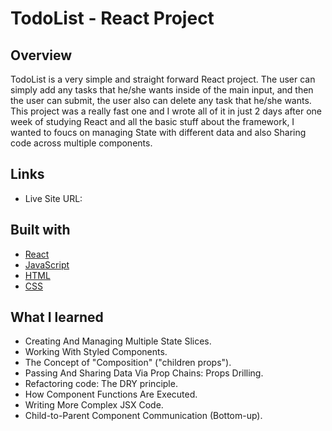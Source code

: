 # TodoList - React Project

## Overview
TodoList is a very simple and straight forward React project. The user can simply add any tasks that he/she wants inside of the main input, and then the user can submit, the user also can delete any task that he/she wants. This project was a really fast one and I wrote all of it in just 2 days after one week of studying React and all the basic stuff about the framework, I wanted to foucs on managing State with different data and also Sharing code across multiple components. 

## Links

- Live Site URL: 


## Built with


- [React](https://reactjs.org/)
- [JavaScript](https://developer.mozilla.org/en-US/docs/Web/JavaScript)
- [HTML](https://developer.mozilla.org/en-US/docs/Web/HTML)
- [CSS](https://developer.mozilla.org/en-US/docs/Web/CSS)



## What I learned

- Creating And Managing Multiple State Slices.
- Working With Styled Components.
- The Concept of "Composition" ("children props").
- Passing And Sharing Data Via Prop Chains: Props Drilling.
- Refactoring code: The DRY principle. 
- How Component Functions Are Executed.
- Writing More Complex JSX Code.
- Child-to-Parent Component Communication (Bottom-up).
